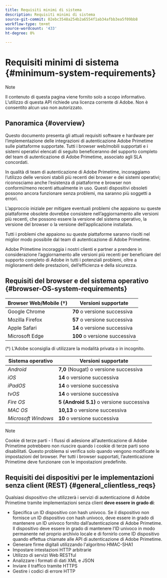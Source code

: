```yaml
---
title: Requisiti minimi di sistema
description: Requisiti minimi di sistema
source-git-commit: 02ebc3548a254b2a6554f1ab34afbb3ea5f09bb8
workflow-type: tm+mt
source-wordcount: '433'
ht-degree: 0%

---
```


# Requisiti minimi di sistema {#minimum-system-requirements}

>[!NOTE]
>
>Il contenuto di questa pagina viene fornito solo a scopo informativo. L’utilizzo di questa API richiede una licenza corrente di Adobe. Non è consentito alcun uso non autorizzato.


## Panoramica {#overview}

Questo documento presenta gli attuali requisiti software e hardware per l’implementazione delle integrazioni di autenticazione Adobe Primetime sulle piattaforme supportate. Tutti i browser web/mobili supportati e i sistemi operativi elencati di seguito beneficeranno del supporto completo del team di autenticazione di Adobe Primetime, associato agli SLA concordati.

In qualità di team di autenticazione di Adobe Primetime, incoraggiamo l’utilizzo delle versioni stabili più recenti dei browser e dei sistemi operativi; riconosciamo anche l’esistenza di piattaforme e browser non conformi/meno recenti attualmente in uso. Questi dispositivi obsoleti possono ancora funzionare senza problemi, ma saranno più soggetti a errori.

L’approccio iniziale per mitigare eventuali problemi che appaiono su queste piattaforme obsolete dovrebbe consistere nell’aggiornamento alle versioni più recenti, che possono essere la versione del sistema operativo, la versione del browser o la versione dell’applicazione installata.

Tutti i problemi che appaiono su queste piattaforme saranno risolti nel miglior modo possibile dal team di autenticazione di Adobe Primetime.

Adobe Primetime incoraggia i nostri clienti e partner a prendere in considerazione l’aggiornamento alle versioni più recenti per beneficiare del supporto completo di Adobe in tutti i potenziali problemi, oltre a miglioramenti delle prestazioni, dell’efficienza e della sicurezza.


## Requisiti del browser e del sistema operativo {#browser-OS-system-requirements}


| Browser Web/Mobile (†) | Versioni supportate |
|---|---|
| Google Chrome | **70** o versione successiva |
| Mozilla Firefox | **57** o versione successiva |
| Apple Safari | **14** o versione successiva |
| Microsoft Edge | **100** o versione successiva |

(†) L’Adobe sconsiglia di utilizzare la modalità privata o in incognito.

| Sistema operativo | Versioni supportate |
|---|---|
| *Android* | **7,0** (Nougat) o versione successiva |
| *iOS* | **14** o versione successiva |
| *iPadOS* | **14** o versione successiva |
| *tvOS* | **14** o versione successiva |
| *Fire OS* | **5 (Android 5.1)** o versione successiva |
| *MAC OS* | **10,13** o versione successiva |
| *Microsoft Windows* | **10** o versione successiva |




>[!NOTE]
>
>Cookie di terze parti - I flussi di adesione all’autenticazione di Adobe Primetime potrebbero non riuscire quando i cookie di terze parti sono disabilitati.  Questo problema si verifica solo quando vengono modificate le impostazioni del browser. Per tutti i browser supportati, l’autenticazione Primetime deve funzionare con le impostazioni predefinite.


## Requisiti dei dispositivi per le implementazioni senza client (REST) {#general_clientless_reqs}


Qualsiasi dispositivo che utilizzerà i servizi di autenticazione di Adobe Primetime tramite implementazioni senza client **deve essere in grado di**:

* Specifica un ID dispositivo con hash univoco. Se il dispositivo non fornisce un ID dispositivo con hash univoco, deve essere in grado di mantenere un ID univoco fornito dall’autenticazione di Adobe Primetime. Il dispositivo deve essere in grado di mantenere l’ID univoco in modo permanente nel proprio archivio locale e di fornirlo come ID dispositivo quando effettua chiamate alle API di autenticazione di Adobe Primetime.
* Generare firme digitali utilizzando l&#39;algoritmo HMAC-SHA1
* Impostare intestazioni HTTP arbitrarie
* Utilizzo di servizi Web RESTful
* Analizzare i formati di dati XML e JSON
* Inviare il traffico tramite HTTPS
* Gestire i codici di errore HTTP
